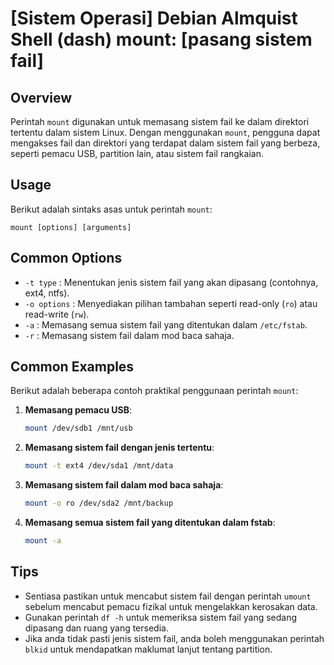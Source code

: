 # [Sistem Operasi] Debian Almquist Shell (dash) mount: [pasang sistem fail]

## Overview
Perintah `mount` digunakan untuk memasang sistem fail ke dalam direktori tertentu dalam sistem Linux. Dengan menggunakan `mount`, pengguna dapat mengakses fail dan direktori yang terdapat dalam sistem fail yang berbeza, seperti pemacu USB, partition lain, atau sistem fail rangkaian.

## Usage
Berikut adalah sintaks asas untuk perintah `mount`:

```
mount [options] [arguments]
```

## Common Options
- `-t type` : Menentukan jenis sistem fail yang akan dipasang (contohnya, ext4, ntfs).
- `-o options` : Menyediakan pilihan tambahan seperti read-only (`ro`) atau read-write (`rw`).
- `-a` : Memasang semua sistem fail yang ditentukan dalam `/etc/fstab`.
- `-r` : Memasang sistem fail dalam mod baca sahaja.

## Common Examples
Berikut adalah beberapa contoh praktikal penggunaan perintah `mount`:

1. **Memasang pemacu USB**:
   ```bash
   mount /dev/sdb1 /mnt/usb
   ```

2. **Memasang sistem fail dengan jenis tertentu**:
   ```bash
   mount -t ext4 /dev/sda1 /mnt/data
   ```

3. **Memasang sistem fail dalam mod baca sahaja**:
   ```bash
   mount -o ro /dev/sda2 /mnt/backup
   ```

4. **Memasang semua sistem fail yang ditentukan dalam fstab**:
   ```bash
   mount -a
   ```

## Tips
- Sentiasa pastikan untuk mencabut sistem fail dengan perintah `umount` sebelum mencabut pemacu fizikal untuk mengelakkan kerosakan data.
- Gunakan perintah `df -h` untuk memeriksa sistem fail yang sedang dipasang dan ruang yang tersedia.
- Jika anda tidak pasti jenis sistem fail, anda boleh menggunakan perintah `blkid` untuk mendapatkan maklumat lanjut tentang partition.